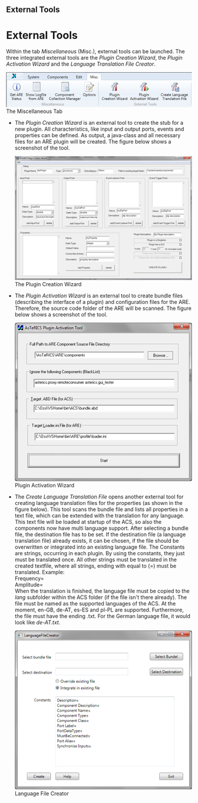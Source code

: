##

## External Tools

# External Tools

Within the tab _Miscellaneous_ (Misc.), external tools can be launched. The three integrated external tools are the _Plugin Creation Wizard_, the _Plugin Activation Wizard_ and the _Language Translation File Creator_.

![Screenshot: The Miscellaneous Tab](./img/Miscellaneous_Tab.png "Screenshot: The Miscellaneous Tab")  
The Miscellaneous Tab

- The _Plugin Creation Wizard_ is an external tool to create the stub for a new plugin. All characteristics, like input and output ports, events and properties can be defined. As output, a java-class and all necessary files for an ARE plugin will be created. The figure below shows a screenshot of the tool.

  ![Screenshot: The Plugin Creation Wizard](./img/Plugin_Creator.png "Screenshot: The Plugin Creation Wizard")  
  The Plugin Creation Wizard

- The _Plugin Activation Wizard_ is an external tool to create bundle files (describing the interface of a plugin) and configuration files for the ARE. Therefore, the source code folder of the ARE will be scanned. The figure below shows a screenshot of the tool.

  ![Screenshot: Plugin Activation Wizard](./img/Plugin_Activation.png "Screenshot: Plugin Activation Wizard")  
  Plugin Activation Wizard

- The _Create Language Translation File_ opens another external tool for creating language translation files for the properties (as shown in the figure below). This tool scans the bundle file and lists all properties in a text file, which can be extended with the translation for any language. This text file will be loaded at startup of the ACS, so also the components now have multi language support. After selecting a bundle file, the destination file has to be set. If the destination file (a language translation file) already exists, it can be chosen, if the file should be overwritten or integrated into an existing language file. The Constants are strings, occurring in each plugin. By using the constants, they just must be translated once. All other strings must be translated in the created textfile, where all strings, ending with equal to (=) must be translated. Example:  
  Frequency=  
  Amplitude=  
  When the translation is finished, the language file must be copied to the _lang_ subfolder within the ACS folder (if the file isn't there already). The file must be named as the supported languages of the ACS. At the moment, en-GB, de-AT, es-ES and pl-PL are supported. Furthermore, the file must have the ending .txt. For the German language file, it would look like _de-AT.txt_.

  ![Screenshot: Language File Creator](./img/LanguageFileCreator.png "Screenshot: Language File Creator")  
  Language File Creator
